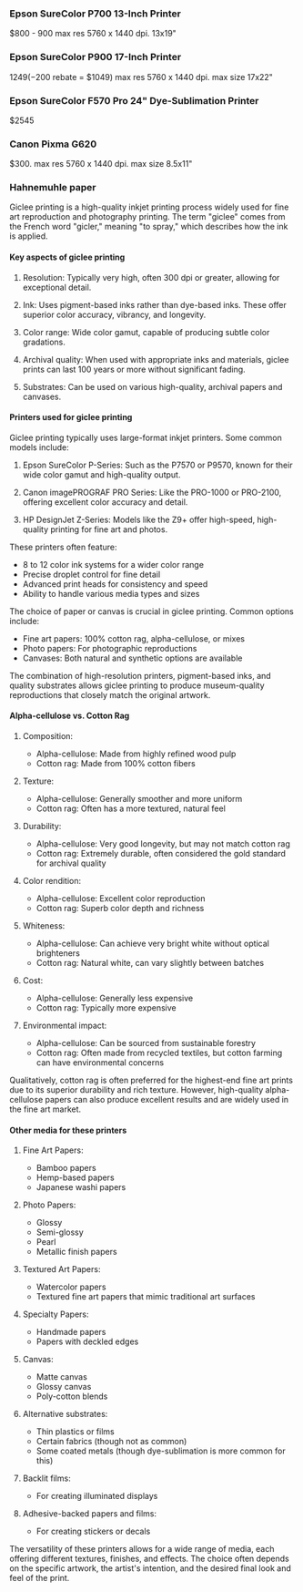 ### Epson SureColor P700 13-Inch Printer
$800 - 900  max res 5760 x 1440 dpi. 13x19"

### Epson SureColor P900 17-Inch Printer
$1249 (-$200 rebate = $1049) max res 5760 x 1440 dpi. max size 17x22"

### Epson SureColor F570 Pro 24" Dye-Sublimation Printer
$2545

### Canon Pixma G620
$300.  max res 5760 x 1440 dpi.  max size 8.5x11"

### Hahnemuhle paper

Giclee printing is a high-quality inkjet printing process widely used for fine art reproduction
and photography printing. The term "giclee" comes from the French word "gicler," meaning "to spray,"
which describes how the ink is applied.

#### Key aspects of giclee printing

1. Resolution: Typically very high, often 300 dpi or greater, allowing for exceptional detail.

2. Ink: Uses pigment-based inks rather than dye-based inks. These offer superior color accuracy, vibrancy, and longevity.

3. Color range: Wide color gamut, capable of producing subtle color gradations.

4. Archival quality: When used with appropriate inks and materials, giclee prints can last 100 years or more without significant fading.

5. Substrates: Can be used on various high-quality, archival papers and canvases.

#### Printers used for giclee printing

Giclee printing typically uses large-format inkjet printers. Some common models include:

1. Epson SureColor P-Series: Such as the P7570 or P9570, known for their wide color gamut and high-quality output.

2. Canon imagePROGRAF PRO Series: Like the PRO-1000 or PRO-2100, offering excellent color accuracy and detail.

3. HP DesignJet Z-Series: Models like the Z9+ offer high-speed, high-quality printing for fine art and photos.

These printers often feature:
- 8 to 12 color ink systems for a wider color range
- Precise droplet control for fine detail
- Advanced print heads for consistency and speed
- Ability to handle various media types and sizes

The choice of paper or canvas is crucial in giclee printing. Common options include:

- Fine art papers: 100% cotton rag, alpha-cellulose, or mixes
- Photo papers: For photographic reproductions
- Canvases: Both natural and synthetic options are available

The combination of high-resolution printers, pigment-based inks,
and quality substrates allows giclee printing to produce museum-quality
reproductions that closely match the original artwork.


#### Alpha-cellulose vs. Cotton Rag

1. Composition:
   - Alpha-cellulose: Made from highly refined wood pulp
   - Cotton rag: Made from 100% cotton fibers

2. Texture:
   - Alpha-cellulose: Generally smoother and more uniform
   - Cotton rag: Often has a more textured, natural feel

3. Durability:
   - Alpha-cellulose: Very good longevity, but may not match cotton rag
   - Cotton rag: Extremely durable, often considered the gold standard for archival quality

4. Color rendition:
   - Alpha-cellulose: Excellent color reproduction
   - Cotton rag: Superb color depth and richness

5. Whiteness:
   - Alpha-cellulose: Can achieve very bright white without optical brighteners
   - Cotton rag: Natural white, can vary slightly between batches

6. Cost:
   - Alpha-cellulose: Generally less expensive
   - Cotton rag: Typically more expensive

7. Environmental impact:
   - Alpha-cellulose: Can be sourced from sustainable forestry
   - Cotton rag: Often made from recycled textiles, but cotton farming can have environmental concerns

Qualitatively, cotton rag is often preferred for the highest-end fine art prints
due to its superior durability and rich texture. 
However, high-quality alpha-cellulose papers can also produce excellent results 
and are widely used in the fine art market.

#### Other media for these printers

1. Fine Art Papers:
   - Bamboo papers
   - Hemp-based papers
   - Japanese washi papers

2. Photo Papers:
   - Glossy
   - Semi-glossy
   - Pearl
   - Metallic finish papers

3. Textured Art Papers:
   - Watercolor papers
   - Textured fine art papers that mimic traditional art surfaces

4. Specialty Papers:
   - Handmade papers
   - Papers with deckled edges

5. Canvas:
   - Matte canvas
   - Glossy canvas
   - Poly-cotton blends

6. Alternative substrates:
   - Thin plastics or films
   - Certain fabrics (though not as common)
   - Some coated metals (though dye-sublimation is more common for this)

7. Backlit films:
   - For creating illuminated displays

8. Adhesive-backed papers and films:
   - For creating stickers or decals

The versatility of these printers allows for a wide range of media,
each offering different textures, finishes, and effects. The choice 
often depends on the specific artwork, the artist's intention, 
and the desired final look and feel of the print.

